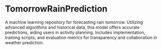 # TomorrowRainPrediction
A machine learning repository for forecasting rain tomorrow. Utilizing advanced algorithms and historical data, this model offers accurate predictions, aiding users in activity planning. Includes implementation, training scripts, and evaluation metrics for transparency and collaboration in weather prediction.
